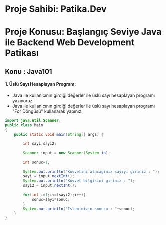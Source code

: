 # Proje Sahibi: Patika.Dev 
# Proje Konusu: Başlangıç Seviye Java ile Backend Web Development Patikası
## Konu : Java101

#### 1. Üslü Sayı Hesaplayan Program:
- Java ile kullanıcının girdiği değerler ile üslü sayı hesaplayan programı yazıyoruz.
- Java ile kullanıcının girdiği değerler ile üslü sayı hesaplayan programı "For Döngüsü" kullanarak yapınız.

```java
import java.util.Scanner;
public class Main
{
	public static void main(String[] args) {
	    
	    int sayi,sayi2; 
	    
	    Scanner input = new Scanner(System.in);
	    
	    int sonuc=1;
        
        System.out.println("Kuvvetini alacaginiz sayiyi giriniz : ");   
        sayi = input.nextInt();
        System.out.println("Kuvvet bilgisini giriniz : ");   
        sayi2 = input.nextInt();
        
        for(int i=1;i<=(sayi2);i++){
            sonuc=sayi*sonuc;
        }
        System.out.println("İsleminizin sonucu : "+sonuc);
	}
}
```

